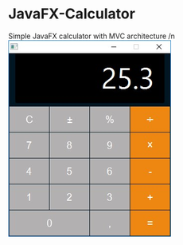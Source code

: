 # JavaFX-Calculator
Simple JavaFX calculator with MVC architecture /n
![Alt text](https://github.com/lilbit12/JavaFX-Calculator/blob/master/calcMVC.jpg)
